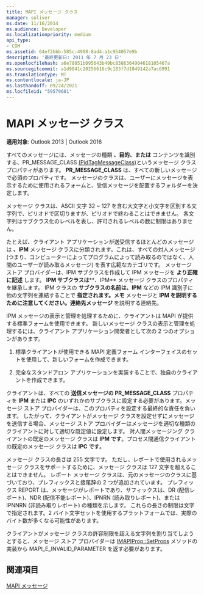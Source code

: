 ```yaml
---
title: MAPI メッセージ クラス
manager: soliver
ms.date: 11/16/2014
ms.audience: Developer
ms.localizationpriority: medium
api_type:
- COM
ms.assetid: 64ef2bbb-585c-4908-8ad4-a1c954057e9b
description: '最終更新日: 2011 年 7 月 23 日'
ms.openlocfilehash: a6e78051b095643b49bc8386364904618105467a
ms.sourcegitcommit: a1d9041c20256616c9c183f7d1049142a7ac6991
ms.translationtype: MT
ms.contentlocale: ja-JP
ms.lasthandoff: 09/24/2021
ms.locfileid: "59579601"
---
```

# <a name="mapi-message-classes"></a>MAPI メッセージ クラス

  
  
**適用対象**: Outlook 2013 | Outlook 2016 
  
すべてのメッセージには、メッセージの種類 **、目的、または** コンテンツを識別する、PR_MESSAGE_CLASS [(PidTagMessageClass)](pidtagmessageclass-canonical-property.md)というメッセージ クラス プロパティがあります。 **PR_MESSAGE_CLASS** は、すべての新しいメッセージで必須のプロパティです。 メッセージのクラスは、ユーザーにメッセージを表示するために使用されるフォームと、受信メッセージを配置するフォルダーを決定します。 
  
メッセージ クラスは、ASCII 文字 32 ~ 127 を含む大文字と小文字を区別する文字列で、ピリオドで区切りますが、ピリオドで終わることはできません。 各文字列はサブクラス化のレベルを表し、許可されるレベルの数に制限はありません。 
  
たとえば、クライアント アプリケーションが送受信するほとんどのメッセージは **、IPM** メッセージ クラスに分類されます。これは、すべての対人メッセージ (つまり、コンピューターによってプログラムによって読み取るのではなく、人間のユーザーが読み取るメッセージ) を表す広範なカテゴリです。 メッセージ ストア プロバイダーは、IPM サブクラスを作成して IPM メッセージを **より正確に記述** します。 **IPM サブクラスは****、IPM** メッセージ クラスのプロパティを継承します。 IPM クラスの **サブクラスの名前は、IPM** などの IPM 識別子に他の文字列を連結することで **指定されます。メモ** メッセージと **IPM を説明するために注意してください。連絡先メッセージ** を説明する連絡先。 
  
IPM メッセージの表示と管理を処理するために、クライアントは MAPI が提供する標準フォームを使用できます。 新しいメッセージ クラスの表示と管理を処理するには、クライアント アプリケーション開発者として次の 2 つのオプションがあります。
  
1. 標準クライアントが使用できる MAPI 定義フォーム インターフェイスのセットを使用して、新しいフォームを作成できます。
    
2. 完全なスタンドアロン アプリケーションを実装することで、独自のクライアントを作成できます。 
    
クライアントは、すべての **送信メッセージの PR_MESSAGE_CLASS** プロパティを **IPM** または **IPC** のいずれかのサブクラスに設定する必要があります。メッセージ ストア プロバイダーは、このプロパティを設定する最終的な責任を負います。 したがって、クライアントがメッセージ クラスを設定せずにメッセージを送信する場合、メッセージ ストア プロバイダーはメッセージを適切な種類のクライアントに対して適切な既定値に設定します。 対人間メッセージング クライアントの既定のメッセージ クラスは **IPM です**。プロセス間通信クライアントの既定のメッセージ クラスは **IPC です**。 
  
メッセージ クラスの長さは 255 文字です。 ただし、レポートで使用されるメッセージ クラスをサポートするために、メッセージ クラスは 127 文字を超えることはできません。 レポート メッセージ クラスは、元のメッセージのクラスに基づいており、プレフィックスと接尾辞の 2 つが追加されています。 プレフィックス REPORT は、メッセージがレポートであり、サフィックスは、DR (配信レポート)、NDR (配信不能レポート)、IPNRN (読み取りレポート)、または IPNNRN (非読み取りレポート) の種類を示します。 これらの長さの制限は文字で指定されます。2 バイト文字セットを使用するプラットフォームでは、実際のバイト数が多くなる可能性があります。 
  
クライアントがメッセージ クラスの許容制限を超える文字列を割り当てしようとすると、メッセージ ストア プロバイダーは [IMAPIProp::SetProps](imapiprop-setprops.md) メソッドの実装から MAPI_E_INVALID_PARAMETER を返す必要があります。 
  
## <a name="see-also"></a>関連項目



[MAPI メッセージ](mapi-messages.md)

